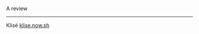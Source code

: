 A review













-------------
Klisé <a href="https://klise.now.sh" target="_blank" rel="noopener">klise.now.sh</a>
